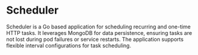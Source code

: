 # Scheduler
Scheduler is a Go based application for scheduling recurring and one-time HTTP tasks. It leverages MongoDB for data persistence, ensuring tasks are not lost during pod failures or service restarts. The application supports flexible interval configurations for task scheduling.
